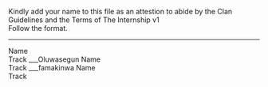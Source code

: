 Kindly add your name to this file as an attestion to abide by the Clan Guidelines and the Terms of The Internship v1
<br/> Follow the format.<br/> 
___
Name <br/>
Track
___Oluwasegun 
Name <br/>
Track
___famakinwa
Name <br/>
Track
